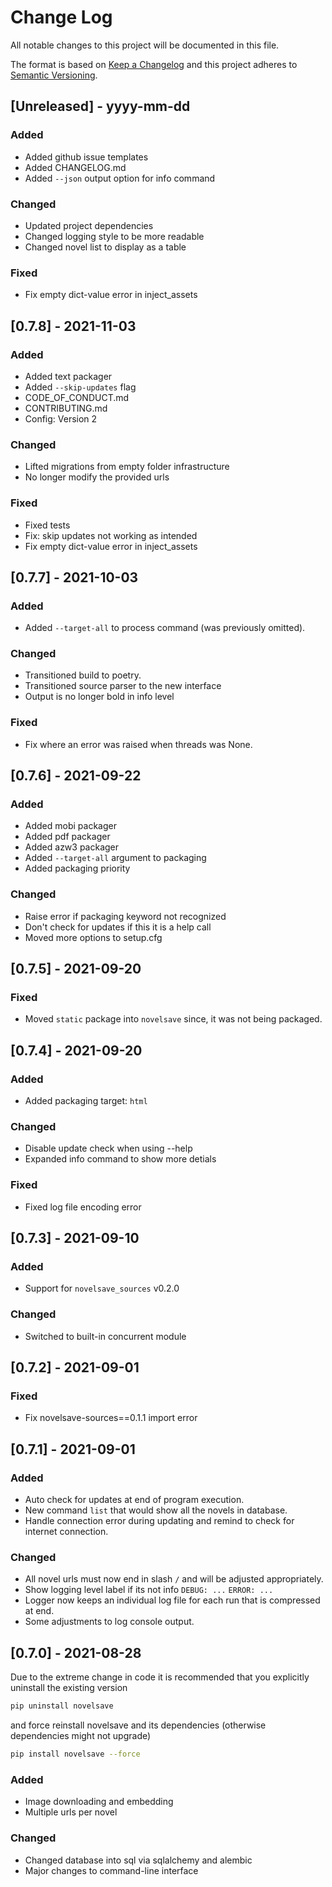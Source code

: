 # Change Log
All notable changes to this project will be documented in this file.
 
The format is based on [Keep a Changelog](http://keepachangelog.com/)
and this project adheres to [Semantic Versioning](http://semver.org/).
 
## [Unreleased] - yyyy-mm-dd
 
### Added

- Added github issue templates
- Added CHANGELOG.md
- Added `--json` output option for info command
 
### Changed

- Updated project dependencies
- Changed logging style to be more readable
- Changed novel list to display as a table

### Fixed

- Fix empty dict-value error in inject_assets

## [0.7.8] - 2021-11-03

### Added

- Added text packager
- Added `--skip-updates` flag
- CODE_OF_CONDUCT.md
- CONTRIBUTING.md
- Config: Version 2

### Changed

- Lifted migrations from empty folder infrastructure
- No longer modify the provided urls

### Fixed

- Fixed tests
- Fix: skip updates not working as intended
- Fix empty dict-value error in inject_assets

## [0.7.7] - 2021-10-03

### Added

- Added `--target-all` to process command (was previously omitted).

### Changed

- Transitioned build to poetry.
- Transitioned source parser to the new interface
- Output is no longer bold in info level

### Fixed

- Fix where an error was raised when threads was None.

## [0.7.6] - 2021-09-22

### Added

- Added mobi packager
- Added pdf packager
- Added azw3 packager
- Added `--target-all` argument to packaging
- Added packaging priority

### Changed

- Raise error if packaging keyword not recognized
- Don't check for updates if this it is a help call
- Moved more options to setup.cfg

## [0.7.5] - 2021-09-20

### Fixed

- Moved `static` package into `novelsave` since, it was not being packaged.

## [0.7.4] - 2021-09-20

### Added

- Added packaging target: `html`

### Changed

- Disable update check when using --help
- Expanded info command to show more detials

### Fixed

- Fixed log file encoding error

## [0.7.3] - 2021-09-10

### Added

- Support for `novelsave_sources` v0.2.0

### Changed

- Switched to built-in concurrent module

## [0.7.2] - 2021-09-01

### Fixed

- Fix novelsave-sources==0.1.1 import error

## [0.7.1] - 2021-09-01
 
### Added
 
- Auto check for updates at end of program execution.
- New command `list` that would show all the novels in database.
- Handle connection error during updating and remind to check for internet connection.

### Changed
  
- All novel urls must now end in slash `/` and will be adjusted appropriately.
- Show logging level label if its not info `DEBUG: ...` `ERROR: ...`
- Logger now keeps an individual log file for each run that is compressed at end.
- Some adjustments to log console output.
 
## [0.7.0] - 2021-08-28

Due to the extreme change in code it is recommended that you explicitly uninstall the existing version

```bash
pip uninstall novelsave
```

and force reinstall novelsave and its dependencies (otherwise dependencies might not upgrade)

```bash
pip install novelsave --force
```

### Added

- Image downloading and embedding
- Multiple urls per novel

### Changed

- Changed database into sql via sqlalchemy and alembic
- Major changes to command-line interface